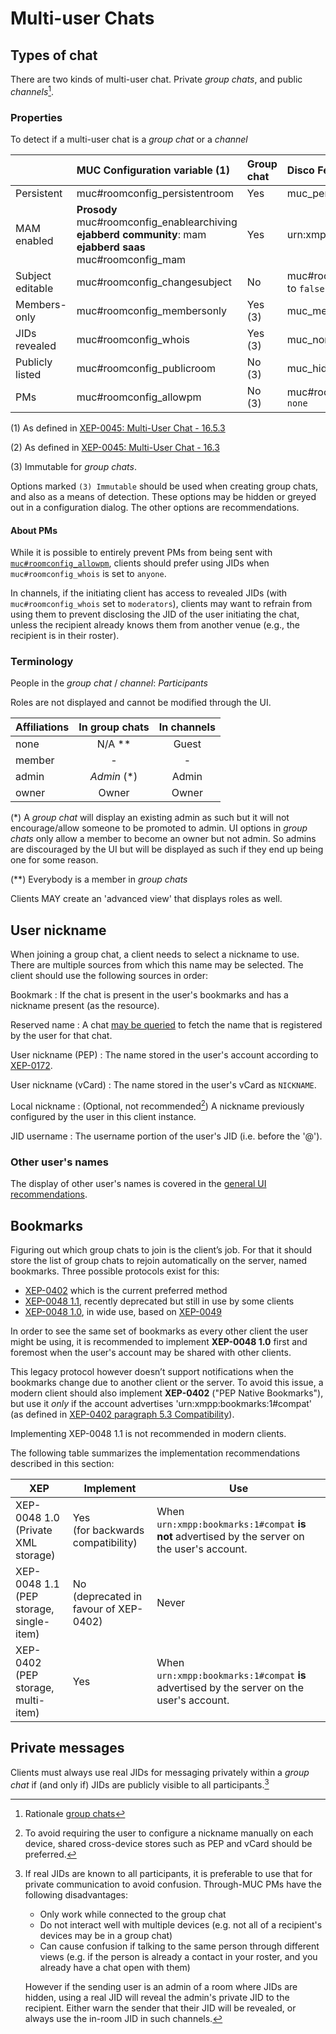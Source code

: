 # Multi-user Chats

## Types of chat

There are two kinds of multi-user chat. Private *group chats*, and public *channels*[^rationale-gc].

### Properties

To detect if a multi-user chat is a *group chat* or a *channel*

|                  | MUC Configuration variable (1) | Group chat | Disco Feature (2)  | Channel | Disco Feature (2)  |
|:-----------------|:-------------------|:-----------|:---------------|:--------|:---------------|
| Persistent       | muc#roomconfig_persistentroom | Yes        | muc_persistent | Yes     | muc_persistent |
| MAM enabled      | **Prosody** muc#roomconfig_enablearchiving<br>**ejabberd community**: mam<br>**ejabberd saas** muc#roomconfig_mam | Yes        | urn:xmpp:mam:2 | Yes     | urn:xmpp:mam:2  |
| Subject editable | muc#roomconfig_changesubject | No         | muc#roomconfig_changesubject to `false` | No      | muc#roomconfig_changesubject to `false` |
| Members-only     | muc#roomconfig_membersonly | Yes (3)   | muc_membersonly | No      | muc_open      |
| JIDs revealed    | muc#roomconfig_whois | Yes (3)   | muc_nonanonymous| No      | muc_semianonymous |
| Publicly listed  | muc#roomconfig_publicroom | No  (3)   | muc_hidden      | Yes     | muc_public    |
| PMs              | muc#roomconfig_allowpm | No  (3)   | muc#roomconfig_allowpm to `none` | Yes     | muc#roomconfig_allowpm to `anyone` |

(1) As defined in [XEP-0045: Multi-User Chat - 16.5.3](https://xmpp.org/extensions/xep-0045.html#registrar-formtype-owner)

(2) As defined in [XEP-0045: Multi-User Chat - 16.3](https://xmpp.org/extensions/xep-0045.html#registrar-features)

(3) Immutable for *group chats*.

Options marked `(3) Immutable` should be used when creating group chats, and also as a means of detection. These options may be hidden or greyed out in a configuration dialog. The other options are recommendations.

#### About PMs

While it is possible to entirely prevent PMs from being sent with
[`muc#roomconfig_allowpm`](https://xmpp.org/extensions/xep-0045.html#privatemessage),
clients should prefer using JIDs when `muc#roomconfig_whois` is set to `anyone`.

In channels, if the initiating client has access to revealed JIDs (with
`muc#roomconfig_whois` set to `moderators`), clients may want to refrain from
using them to prevent disclosing the JID of the user initiating the chat,
unless the recipient already knows them from another venue (e.g., the
recipient is in their roster).

### Terminology

People in the *group chat* / *channel*: *Participants*

Roles are not displayed and cannot be modified through the UI.


| Affiliations | In group chats | In channels |
|:-------------|:--------------:|:-----------:|
| none         | N/A **         | Guest       |
| member       | -              | -           |
| admin        | *Admin* (\*)   | Admin       |
| owner        | Owner          | Owner       |

(\*) A *group chat* will display an existing admin as such but it will not encourage/allow
someone to be promoted to admin. UI options in *group chats* only allow a member to become
an owner but not admin. So admins are discouraged by the UI but will be displayed as such
if they end up being one for some reason.

(\*\*) Everybody is a member in *group chats*

Clients MAY create an 'advanced view' that displays roles as well.

## User nickname

When joining a group chat, a client needs to select a nickname to use. There are multiple
sources from which this name may be selected. The client should use the following sources
in order:

Bookmark
: If the chat is present in the user's bookmarks and has a nickname present (as the resource).

Reserved name
: A chat [may be queried](https://xmpp.org/extensions/xep-0045.html#reservednick) to fetch the
    name that is registered by the user for that chat.

User nickname (PEP)
: The name stored in the user's account according to
    [XEP-0172](https://xmpp.org/extensions/xep-0172.html#manage).

User nickname (vCard)
: The name stored in the user's vCard as `NICKNAME`.

Local nickname
: (Optional, not recommended[^local-nickname]) A nickname previously configured by the user in this client instance.

JID username
: The username portion of the user's JID (i.e. before the '@').

### Other user's names

The display of other user's names is covered in the [general UI recommendations](design.md#names).

## Bookmarks

Figuring out which group chats to join is the client’s job. For that it
should store the list of group chats to rejoin automatically on the
server, named bookmarks. Three possible protocols exist for this:

- [XEP-0402](https://xmpp.org/extensions/xep-0402.html) which is the
  current preferred method
- [XEP-0048 1.1](https://xmpp.org/extensions/xep-0048.html), recently
  deprecated but still in use by some clients
- [XEP-0048 1.0](https://xmpp.org/extensions/attic/xep-0048-1.0.html),
  in wide use, based on
  [XEP-0049](https://xmpp.org/extensions/xep-0049.html)

In order to see the same set of bookmarks as every other client the
user might be using, it is recommended to implement **XEP-0048 1.0** first
and foremost when the user's account may be shared with other clients.

This legacy protocol however doesn’t support notifications when the bookmarks
change due to another client or the server. To avoid this issue, a modern client
should also implement **XEP-0402** ("PEP Native Bookmarks"), but use it *only* if the account
advertises 'urn:xmpp:bookmarks:1#compat' (as defined in [XEP-0402 paragraph 5.3
Compatibility](https://xmpp.org/extensions/xep-0402.html#compatibility)).

Implementing XEP-0048 1.1 is not recommended in modern clients.

The following table summarizes the implementation recommendations described in this section:

| XEP                                        | Implement                                | Use                                                                         |
|--------------------------------------------|------------------------------------------|-----------------------------------------------------------------------------|
| XEP-0048 1.0<br>(Private XML storage)      | Yes<br>(for backwards compatibility)     | When `urn:xmpp:bookmarks:1#compat` **is not** advertised by the server on the user's account. |
| XEP-0048 1.1<br>(PEP storage, single-item) | No<br>(deprecated in favour of XEP-0402) | Never                                                                       |
| XEP-0402<br>(PEP storage, multi-item)      | Yes                                      | When `urn:xmpp:bookmarks:1#compat` **is** advertised by the server on the user's account.     |

## Private messages

Clients must always use real JIDs for messaging privately within a *group chat* if (and only if) JIDs are publicly visible to all participants.[^pm-realjid]

<!-- Footnotes -->

[^rationale-gc]: Rationale [group chats](/rationale#group-chats)
[^local-nickname]: To avoid requiring the user to configure a nickname manually on each device, shared cross-device stores such as PEP and vCard should be preferred.
[^pm-realjid]: If real JIDs are known to all participants, it is preferable to use that for private communication to avoid confusion. Through-MUC PMs have the following disadvantages:

    - Only work while connected to the group chat
    - Do not interact well with multiple devices (e.g. not all of a recipient's devices may be in a group chat)
    - Can cause confusion if talking to the same person through different views (e.g. if the person is already a contact in your roster, and you already have a chat open with them)

    However if the sending user is an admin of a room where JIDs are hidden, using a real JID will reveal the admin's private JID to the recipient. Either warn the sender that their JID will be revealed, or always use the in-room JID in such channels.
